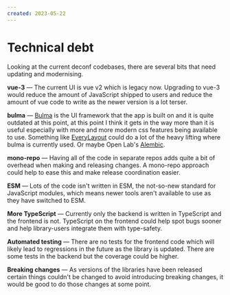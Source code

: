 ```yaml
---
created: 2023-05-22
---
```


# Technical debt

Looking at the current deconf codebases, there are several bits that need updating and modernising.

**vue-3** — The current UI is vue v2 which is legacy now. Upgrading to vue-3 would reduce the amount of JavaScript shipped to users and reduce the amount of vue code to write as the newer version is a lot terser.

**bulma** — [Bulma](https://bulma.io/) is the UI framework that the app is built on and it is quite outdated at this point, at this point I think it gets in the way more than it is useful especially with more and more modern css features being available to use. Something like [EveryLayout](https://every-layout.dev/) could do a lot of the heavy lifting where bulma is currently used. Or maybe Open Lab's [Alembic](https://alembic.openlab.dev/).

**mono-repo** — Having all of the code in separate repos adds quite a bit of overhead when making and releasing changes. A mono-repo approach could help to ease this and make release coordination easier.

**ESM** — Lots of the code isn't written in ESM, the not-so-new standard for JavaScript modules, which means newer tools aren't available to use as they have switched to ESM.

**More TypeScript** — Currently only the backend is written in TypeScript and the frontend is not. TypeScript on the frontend could help spot bugs sooner and help library-users integrate them with type-safety.

**Automated testing** — There are no tests for the frontend code which will likely lead to regressions in the future as the library is updated. There are some tests in the backend but the coverage could be higher.

**Breaking changes** — As versions of the libraries have been released certain things couldn't be changed to avoid introducing breaking changes, it would be good to do those changes at some point.
